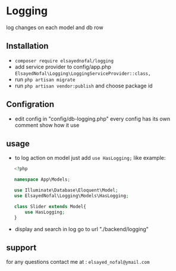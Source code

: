 # Logging
log changes on each model and db row


## Installation
- `composer require elsayednofal/logging`
- add service provider to config/app.php
    `ElsayedNofal\Logging\LoggingServiceProvider::class,`
- run `php artisan migrate`
- run `php artisan vendor:publish` and choose package id


## Configration
- edit config in "config/db-logging.php" every config has its own comment show how it use

## usage
 - to log action on model just add  `use HasLogging;` like example:
 ```php
    <?php

    namespace App\Models;

    use Illuminate\Database\Eloquent\Model;
    use ElsayedNofal\Logging\Models\HasLogging;

    class Slider extends Model{
        use HasLogging;
    }
```

- display and search in log go to url "./backend/logging"


## support
for any questions contact me at : `elsayed_nofal@ymail.com`

